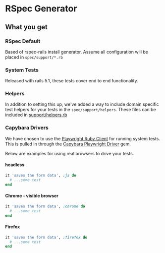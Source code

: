 # RSpec Generator

## What you get

### RSpec Default

Based of rspec-rails install generator. Assume all configuration will be placed in `spec/support/*.rb`

### System Tests

Released with rails 5.1, these tests cover end to end functionality.

### Helpers

In addition to setting this up, we've added a way to include domain specific test helpers for your tests in the `spec/support/helpers`. These files can be included in [support/helpers.rb](./templates/support/helpers.rb)


### Capybara Drivers

We have chosen to use the [Playwright Ruby Client](https://playwright-ruby-client.vercel.app/docs/article/getting_started) for running system tests. This is pulled in through the [Capybara Playwright Driver](https://github.com/YusukeIwaki/capybara-playwright-driver) gem.

Below are examples for using real browsers to drive your tests.

#### headless

```rb
it 'saves the form data', :js do
  # ...some test
end
```

#### Chrome - visible browser

```rb
it 'saves the form data', :chrome do
  # ...some test
end
```

#### Firefox

```rb
it 'saves the form data', :firefox do
  # ...some test
end
```
